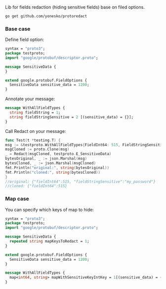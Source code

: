 Lib for fields redaction (hiding sensitive fields) base on filed options.

```bash
go get github.com/yonesko/protoredact
```

### Base case

Define field option:

```protobuf
syntax = "proto3";
package testproto;
import "google/protobuf/descriptor.proto";

message SensitiveData {
}

extend google.protobuf.FieldOptions {
  SensitiveData sensitive_data = 1200;
}
```

Annotate your message:

```protobuf
message WithAllFieldTypes {
  string fieldString = 1;
  string fieldStringSensitive = 2 [(sensitive_data) = {}];
}
```

Call Redact on your message:

```go
func Test(t *testing.T) {
msg := &testproto.WithAllFieldTypes{FieldInt64: 515, FieldStringSensitive: "my_password"}
msgCloned := proto.Clone(msg)
_ = Redact(msgCloned, testproto.E_SensitiveData)
bytesOriginal, _ := json.Marshal(msg)
bytesCloned, _ := json.Marshal(msgCloned)
fmt.Println("original:", string(bytesOriginal))
fmt.Println("cloned:", string(bytesCloned))
}
//original: {"fieldInt64":515, "fieldStringSensitive":"my_password"}
//cloned: {"fieldInt64":515}
```

### Map case
You can specify which keys of map to hide:
```protobuf
syntax = "proto3";
package testproto;
import "google/protobuf/descriptor.proto";

message SensitiveData {
  repeated string mapKeysToRedact = 1;
}

extend google.protobuf.FieldOptions {
  SensitiveData sensitive_data = 1200;
}

message WithAllFieldTypes {
  map<int64, string> mapWithSensitiveKeyIntKey = 1[(sensitive_data) = {mapKeysToRedact:["password"]}];
}
```
